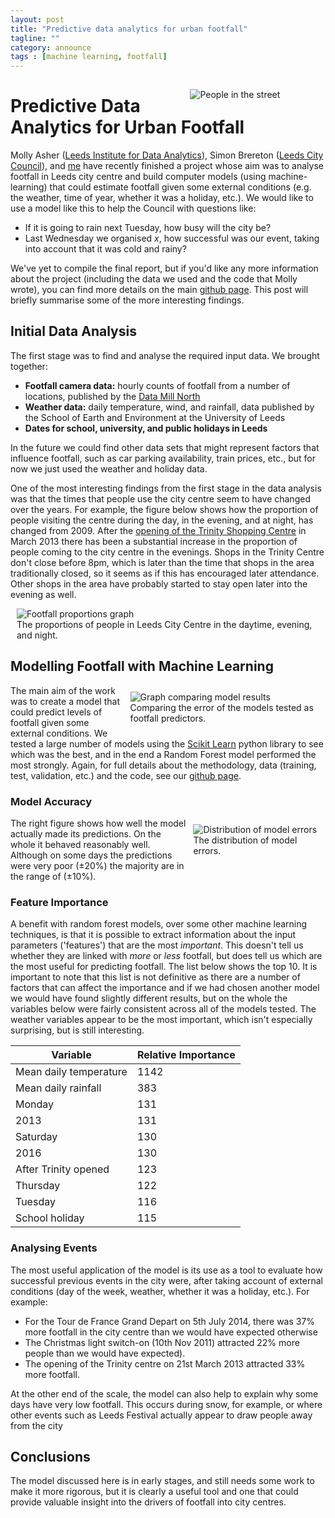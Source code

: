 ```yaml
---
layout: post
title: "Predictive data analytics for urban footfall"
tagline: ""
category: announce
tags : [machine learning, footfall]
---
```


<figure style="float:right; height:auto%; width:40%;padding:5px; margin: 10px 10px 10px 10px;" >
	<img src="{{site.url}}/{{site.baseurl}}/figures/people_in_street.jpg" alt="People in the street"/>
</figure>

# Predictive Data Analytics for Urban Footfall

Molly Asher ([Leeds Institute for Data Analytics](http://lida.leeds.ac.uk/)), Simon Brereton ([Leeds City Council](http://leeds.gov.uk/)), and [me](http://nickmalleson.co.uk/) have recently finished a project whose aim was to analyse footfall in Leeds city centre and build computer models (using machine-learning) that could estimate footfall given some external conditions (e.g. the weather, time of year, whether it was a holiday, etc.). We would like to use a model like this to help the Council with questions like:

 - If it is going to rain next Tuesday, how busy will the city be?
 - Last Wednesday we organised _x_, how successful was our event, taking into account that it was cold and rainy?

We've yet to compile the final report, but if you'd like any more information about the project (including the data we used and the code that Molly wrote), you can find more details on the main [github page](https://github.com/nickmalleson/lcc-footfall/blob/master/LCC_Footfall.ipynb). This post will briefly summarise some of the more interesting findings.

## Initial Data Analysis

The first stage was to find and analyse the required input data. We brought together:

 - **Footfall camera data:** hourly counts of footfall from a number of locations, published by the [Data Mill North](https://datamillnorth.org/dataset/leeds-city-centre-footfall-data)
 - **Weather data:** daily temperature, wind, and rainfall, data published by the School of Earth and Environment at the University of Leeds
 - **Dates for school, university, and public holidays in Leeds**

In the future we could find other data sets that might represent factors that influence footfall, such as car parking availability, train prices, etc., but for now we just used the weather and holiday data.

One of the most interesting findings from the first stage in the data analysis was that the times that people use the city centre seem to have changed over the years. For example, the figure below shows how the proportion of people visiting the centre during the day, in the evening, and at night, has changed from 2009. After the [opening of the Trinity Shopping Centre](http://www.bbc.co.uk/news/uk-england-leeds-21857379) in March 2013 there has been a substantial increase in the proportion of people coming to the city centre in the evenings. Shops in the Trinity Centre don't close before 8pm, which is later than the time that shops in the area traditionally closed, so it seems as if this has encouraged later attendance. Other shops in the area have probably started to stay open later into the evening as well.

<figure style="margin: 10px 10px 10px 10px;" >
	<img src="{{site.url}}/{{site.baseurl}}/figures/lcc-footfall/footfall_proportions.png" alt="Footfall proportions graph"/>
	<figcaption>The proportions of people in Leeds City Centre in the daytime, evening, and night.</figcaption>
</figure>

## Modelling Footfall with Machine Learning

<figure style="float:right; width:60%; margin: 10px 10px 10px 10px;" >
	<img src="{{site.url}}/{{site.baseurl}}/figures/lcc-footfall/model_comparison.png" alt="Graph comparing model results"/>
	<figcaption>Comparing the error of the models tested as footfall predictors.</figcaption>
</figure>

The main aim of the work was to create a model that could predict levels of footfall given some external conditions. We tested a large number of models using the [Scikit Learn](http://scikit-learn.org/) python library to see which was the best, and in the end a Random Forest model performed the most strongly. Again, for full details about the methodology, data (training, test, validation, etc.) and the code, see our [github page](https://github.com/nickmalleson/surf/blob/master/projects/footfall/lcc-machine-learning/LCC_Footfall.ipynb).

### Model Accuracy

<figure style="float:right; width:40%; margin: 10px 10px 10px 10px;" >
	<img src="{{site.url}}/{{site.baseurl}}/figures/lcc-footfall/model_error.png" alt="Distribution of model errors"/>
	<figcaption>The distribution of model errors.</figcaption>
</figure>

The right figure shows how well the model actually made its predictions. On the whole it behaved reasonably well. Although on some days the predictions were very poor (&#177;20%) the majority are in the range of (&#177;10%).

### Feature Importance

A benefit with random forest models, over some other machine learning techniques, is that it is possible to extract information about the input parameters ('features') that are the most _important_. This doesn't tell us whether they are linked with _more_ or _less_ footfall, but does tell us which are the most useful for predicting footfall. The list below shows the top 10. It is important to note that this list is not definitive as there are a number of factors that can affect the importance and if we had chosen another model we would have found slightly different results, but on the whole the variables below were fairly consistent across all of the models tested. The weather variables appear to be the most important, which isn't especially surprising, but is still interesting.
 
<table>
	<thead>
		<tr><th>Variable</th><th>Relative Importance</th></tr>
	</thead>
	<tbody>
		<tr><td>Mean daily temperature</td><td>1142</td></tr>
		<tr><td>Mean daily rainfall</td><td> 383 </td></tr>
		<tr><td>Monday</td><td>131</td></tr>
		<tr><td>2013</td><td>131</td></tr>
		<tr><td>Saturday</td><td>130</td></tr>
		<tr><td>2016</td><td>130</td></tr>
		<tr><td>After Trinity opened</td><td>123</td></tr>
		<tr><td>Thursday</td><td>122</td></tr>
		<tr><td>Tuesday</td><td>116</td></tr>
		<tr><td>School holiday</td><td>115</td></tr>
	</tbody>
</table>

### Analysing Events

The most useful application of the model is its use as a tool to evaluate how successful previous events in the city were, after taking account of external conditions (day of the week, weather, whether it was a holiday, etc.). For example:

 - For the Tour de France Grand Depart on 5th July 2014, there was 37% more footfall in the city centre than we would have expected otherwise
 - The Christmas light switch-on (10th Nov 2011) attracted 22% more people than we would have expected).
 - The opening of the Trinity centre on 21st March 2013 attracted 33% more footfall. 

At the other end of the scale, the model can also help to explain why some days have very low footfall. This occurs during snow, for example, or where other events such as Leeds Festival actually appear to draw people away from the city

## Conclusions

The model discussed here is in early stages, and still needs some work to make it more rigorous, but it is clearly a useful tool and one that could provide valuable insight into the drivers of footfall into city centres.








